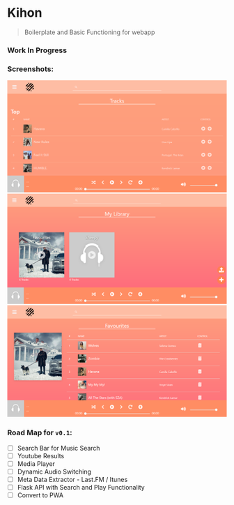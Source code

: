 # Kihon
> Boilerplate and Basic Functioning for webapp

### Work In Progress

### Screenshots:
![Landing Page](./ScreenShots/LandingPage.png)
![Playlists Page](./ScreenShots/PlaylistsPage.png)
![Playlist Detail Page](./ScreenShots/PlaylistDetailPage.png)

### Road Map for `v0.1`:
- [ ] Search Bar for Music Search
- [ ] Youtube Results
- [ ] Media Player
- [ ] Dynamic Audio Switching
- [ ] Meta Data Extractor - Last.FM / Itunes
- [ ] Flask API with Search and Play Functionality
- [ ] Convert to PWA
